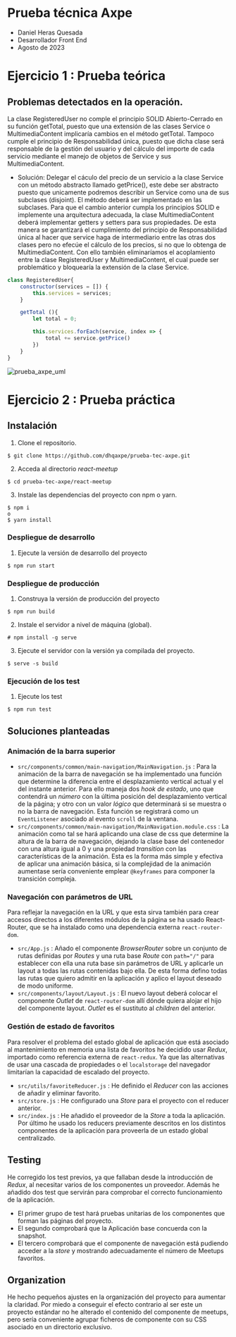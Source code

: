 # Prueba técnica Axpe

- Daniel Heras Quesada
- Desarrollador Front End
- Agosto de 2023

# Ejercicio 1 : Prueba teórica
## Problemas detectados en la operación.
La clase RegisteredUser no comple el principio SOLID Abierto-Cerrado en su función getTotal, puesto que una extensión de las clases Service o MultimediaContent implicaría cambios en el método getTotal. Tampoco cumple el principio de Responsabilidad única, puesto que dicha clase será responsable de la gestión del usuario y del cálculo del importe de cada servicio mediante el manejo de objetos de Service y sus MultimediaContent.
  - Solución: Delegar el cáculo del precio de un servicio a la clase Service con un método abstracto llamado getPrice(), este debe ser abstracto puesto que unicamente podremos describir un Service como una de sus subclases (disjoint). El método deberá ser implementado en las subclases.
Para que el cambio anterior cumpla los principios SOLID e implemente una arquitectura adecuada, la clase MultimediaContent deberá implementar getters y setters para sus propiedades. De esta manera se garantizará el cumplimiento del principio de Responsabilidad única al hacer que service haga de intermediario entre las otras dos clases pero no efecúe el cálculo de los precios, si no que lo obtenga de MultimediaContent.
Con ello también eliminaríamos el acoplamiento entre la clase RegisteredUser y MultimediaContent, el cual puede ser problemático y bloquearía la extensión de la clase Service.

```js
class RegisteredUser{
    constructor(services = []) {
        this.services = services;
    }

    getTotal (){
        let total = 0;

        this.services.forEach(service, index => {
            total += service.getPrice()
        })
    }
}
```

![prueba_axpe_uml](https://github.com/dhqaxpe/prueba-tec-axpe/assets/132882598/0c882484-f6e1-4d0b-a0b2-973e5a276303)


# Ejercicio 2 : Prueba práctica

## Instalación

1. Clone el repositorio.

```
$ git clone https://github.com/dhqaxpe/prueba-tec-axpe.git
```

2. Acceda al directorio *react-meetup*

```
$ cd prueba-tec-axpe/react-meetup
```

3. Instale las dependencias del proyecto con npm o yarn.

```
$ npm i
o
$ yarn install
```

### Despliegue de desarrollo

1. Ejecute la versión de desarrollo del proyecto

```
$ npm run start
```

### Despliegue de producción

1. Construya la versión de producción del proyecto

```
$ npm run build
```

2. Instale el servidor a nivel de máquina (global).

```
# npm install -g serve
```

3. Ejecute el servidor con la versión ya compilada del proyecto.

```
$ serve -s build
```

### Ejecución de los test

1. Ejecute los test

```
$ npm run test
```

## Soluciones planteadas

### Animación de la barra superior 

- `src/components/common/main-navigation/MainNavigation.js` : Para la animación de la barra de navegación se ha implementado una función que determine la diferencia entre el desplazamiento vertical actual y el del instante anterior. Para ello maneja dos _hook de estado_, uno que contendrá un _número_ con la última posición del desplazamiento vertical de la página; y otro con un valor _lógico_ que determinará si se muestra o no la barra de navegación. Esta función se registrará como un `EventListener` asociado al evento `scroll` de la ventana.
- `src/components/common/main-navigation/MainNavigation.module.css` : La animación como tal se hará aplicando una clase de css que determine la altura de la barra de navegación, dejando la clase base del contenedor con una altura igual a 0 y una propiedad _transition_ con las características de la animación. Esta es la forma más simple y efectiva de aplicar una animación básica, si la complejidad de la animación aumentase sería conveniente emplear `@keyframes` para componer la transición compleja.

### Navegación con parámetros de URL

Para reflejar la navegación en la URL y que esta sirva también para crear accesos directos a los diferentes módulos de la página se ha usado React-Router, que se ha instalado como una dependencia externa `react-router-dom`.
- `src/App.js` : Añado el componente _BrowserRouter_ sobre un conjunto de rutas definidas por _Routes_ y una ruta base _Route_ con `path="/"` para establecer con ella una ruta base sin parámetros de URL y aplicarle un layout a todas las rutas contenidas bajo ella. De esta forma defino todas las rutas que quiero admitir en la aplicación y aplico el layout deseado de modo uniforme.
- `src/components/layout/Layout.js` : El nuevo layout deberá colocar el componente _Outlet_ de `react-router-dom` allí dónde quiera alojar el hijo del componente layout. _Outlet_ es el sustituto al _children_ del anterior.

### Gestión de estado de favoritos

Para resolver el problema del estado global de aplicación que está asociado al mantenimiento en memoria una lista de favoritos he decidido usar _Redux_, importado como referencia externa de `react-redux`. Ya que las alternativas de usar una cascada de propiedades o el `localstorage` del navegador limitarían la capacidad de escalado del proyecto.
- `src/utils/favoriteReducer.js` : He definido el _Reducer_ con las acciones de añadir y eliminar favorito.
- `src/store.js` : He configurado una _Store_ para el proyecto con el reducer anterior.
-  `src/index.js` : He añadido el proveedor de la _Store_ a toda la aplicación.
Por último he usado los reducers previamente descritos en los distintos componentes de la aplicación para proveerla de un estado global centralizado.

## Testing

He corregido los test previos, ya que fallaban desde la introducción de _Redux_, al necesitar varios de los componentes un proveedor. Además he añadido dos test que servirán para comprobar el correcto funcionamiento de la aplicación.
- El primer grupo de test hará pruebas unitarias de los componentes que forman las páginas del proyecto.
- El segundo comprobará que la Aplicación base concuerda con la snapshot.
- El tercero comprobará que el componente de navegación está pudiendo acceder a la _store_ y mostrando adecuadamente el número de Meetups favoritos.

## Organization

He hecho pequeños ajustes en la organización del proyecto para aumentar la claridad. Por miedo a conseguir el efecto contrario al ser este un proyecto estándar no he alterado el contenido del componente de meetups, pero sería conveniente agrupar ficheros de componente con su CSS asociado en un directorio exclusivo.
